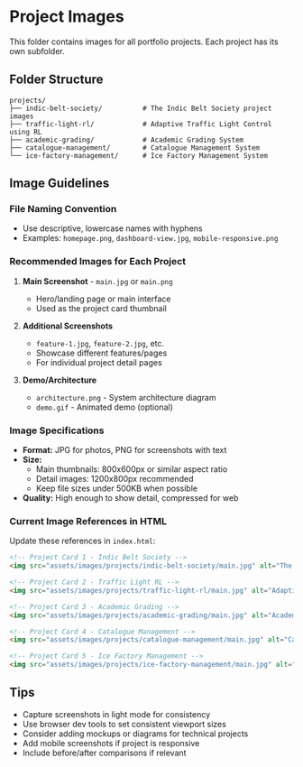 # Project Images

This folder contains images for all portfolio projects. Each project has its own subfolder.

## Folder Structure

```
projects/
├── indic-belt-society/          # The Indic Belt Society project images
├── traffic-light-rl/            # Adaptive Traffic Light Control using RL
├── academic-grading/            # Academic Grading System
├── catalogue-management/        # Catalogue Management System
└── ice-factory-management/      # Ice Factory Management System
```

## Image Guidelines

### File Naming Convention
- Use descriptive, lowercase names with hyphens
- Examples: `homepage.png`, `dashboard-view.jpg`, `mobile-responsive.png`

### Recommended Images for Each Project

1. **Main Screenshot** - `main.jpg` or `main.png`
   - Hero/landing page or main interface
   - Used as the project card thumbnail

2. **Additional Screenshots**
   - `feature-1.jpg`, `feature-2.jpg`, etc.
   - Showcase different features/pages
   - For individual project detail pages

3. **Demo/Architecture**
   - `architecture.png` - System architecture diagram
   - `demo.gif` - Animated demo (optional)

### Image Specifications

- **Format:** JPG for photos, PNG for screenshots with text
- **Size:** 
  - Main thumbnails: 800x600px or similar aspect ratio
  - Detail images: 1200x800px recommended
  - Keep file sizes under 500KB when possible
- **Quality:** High enough to show detail, compressed for web

### Current Image References in HTML

Update these references in `index.html`:

```html
<!-- Project Card 1 - Indic Belt Society -->
<img src="assets/images/projects/indic-belt-society/main.jpg" alt="The Indic Belt Society">

<!-- Project Card 2 - Traffic Light RL -->
<img src="assets/images/projects/traffic-light-rl/main.jpg" alt="Adaptive Traffic Light Control System">

<!-- Project Card 3 - Academic Grading -->
<img src="assets/images/projects/academic-grading/main.jpg" alt="Academic Grading System">

<!-- Project Card 4 - Catalogue Management -->
<img src="assets/images/projects/catalogue-management/main.jpg" alt="Catalogue Management System">

<!-- Project Card 5 - Ice Factory Management -->
<img src="assets/images/projects/ice-factory-management/main.jpg" alt="Ice Factory Management System">
```

## Tips

- Capture screenshots in light mode for consistency
- Use browser dev tools to set consistent viewport sizes
- Consider adding mockups or diagrams for technical projects
- Add mobile screenshots if project is responsive
- Include before/after comparisons if relevant

